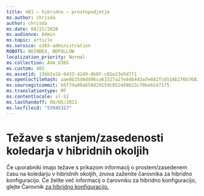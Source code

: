 ```yaml
---
title: 401 – hibridno – prostopodjetje
ms.author: chrisda
author: chrisda
ms.date: 04/21/2020
ms.audience: Admin
ms.topic: article
ms.service: o365-administration
ROBOTS: NOINDEX, NOFOLLOW
localization_priority: Normal
ms.collection: Adm_O365
ms.custom: 401
ms.assetid: 13bb2a1b-6433-4249-8b0f-c01e23e5d7f1
ms.openlocfilehash: aae8b25d4dd96ca63327a27e84b443a7e682fc6516b2f6b76820da6b125dc1f4
ms.sourcegitcommit: b5f7da89a650d2915dc652449623c78be6247175
ms.translationtype: MT
ms.contentlocale: sl-SI
ms.lasthandoff: 08/05/2021
ms.locfileid: "53945317"
---
```

# <a name="calendar-freebusy-issues-in-hybrid-environments"></a>Težave s stanjem/zasedenosti koledarja v hibridnih okoljih

Če uporabniki imajo težave s prikazom informacij o prostem/zasedenem času na koledarju v hibridnih okoljih, znova zaženite čarovnika za hibridno konfiguracijo. Če želite več informacij o čarovniku za hibridno konfiguracijo, glejte Čarovnik [za hibridno konfiguracijo.](https://go.microsoft.com/fwlink/p/?linkid=528149)
